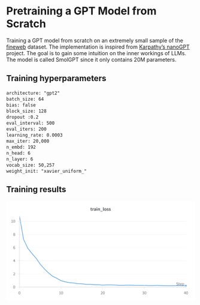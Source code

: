 # Pretraining a GPT Model from Scratch

Training a GPT model from scratch on an extremely small sample of the [fineweb](https://huggingface.co/datasets/nampdn-ai/mini-fineweb) dataset. The implementation is inspired from [Karpathy’s nanoGPT](https://github.com/karpathy/nanoGPT) project. The goal is to gain some intuition on the inner workings of LLMs. The model is called SmolGPT since it only contains 20M parameters.

## Training hyperparameters

```
architecture: "gpt2"
batch_size: 64
bias: false
block_size: 128
dropout :0.2
eval_interval: 500
eval_iters: 200
learning_rate: 0.0003
max_iter: 20,000
n_embd: 192
n_head: 6
n_layer: 6
vocab_size: 50,257
weight_init: "xavier_uniform_"
```

## Training results

![alt text](./assets/train_loss_curve.png)
